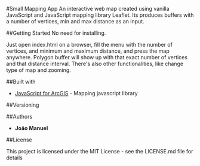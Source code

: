 #Small Mapping App
An interactive web map created using vanilla JavaScript and JavaScript
mapping library Leaflet.
Its produces buffers with a number of vertices, min and max distance as
an input.

##Getting Started
No need for installing.

Just open index.html on a browser, fill the menu with the number of vertices, and minimum and maximum distance, and press the map anywhere. Polygon buffer will show up with that exact number of vertices and that distance interval. There's also other functionalities, like change type of map and zooming.

##Built with
* [JavaScript for ArcGIS](https://developers.arcgis.com/javascript/3/) - Mapping javascript library

##Versioning

##Authors
* **João Manuel**

##License

This project is licensed under the MIT License - see the LICENSE.md file for details
